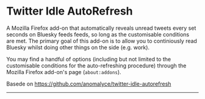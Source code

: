 # Twitter Idle AutoRefresh

A Mozilla Firefox add-on that automatically reveals unread tweets every set seconds on Bluesky feeds feeds, so long as the customisable conditions are met. The primary goal of this add-on is to allow you to continiously read Bluesky whilst doing other things on the side (e.g. work).

You may find a handful of options (including but not limited to the customisable conditions for the auto-refreshing procedure) through the Mozilla Firefox add-on's page (`about:addons`).

Basede on https://github.com/anomalyce/twitter-idle-autorefresh

---

